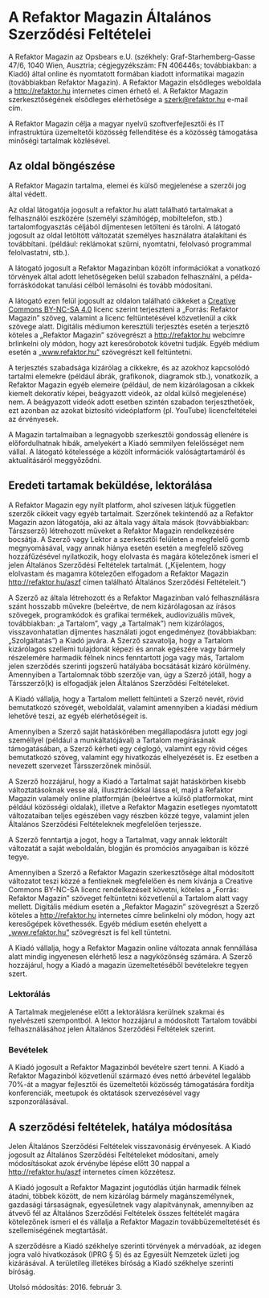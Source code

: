 # A Refaktor Magazin Általános Szerződési Feltételei

A Refaktor Magazin az Opsbears e.U. (székhely: Graf-Starhemberg-Gasse 47/6, 1040 Wien, Ausztria; cégjegyzékszám: FN 406446s; továbbiakban: a Kiadó) által
online és nyomtatott formában kiadott informatikai magazin (továbbiakban Refaktor Magazin). A Refaktor Magazin elsődleges weboldala a http://refaktor.hu internetes címen érhető el. A Refaktor Magazin szerkesztőségének elsődleges elérhetősége a szerk@refaktor.hu e-mail cím.

A Refaktor Magazin célja a magyar nyelvű szoftverfejlesztői és IT infrastruktúra üzemeltetői közösség fellendítése és a közösség támogatása minőségi tartalmak közlésével.

## Az oldal böngészése

A Refaktor Magazin tartalma, elemei és külső megjelenése a szerzői jog által védett.

Az oldal látogatója jogosult a refaktor.hu alatt található tartalmakat a felhasználói eszközére (személyi számítógép, mobiltelefon, stb.) tartalomfogyasztás céljából díjmentesen letölteni és tárolni. A látogató jogosult az oldal letöltött változatát személyes használatra átalakítani és továbbítani. (például: reklámokat szűrni, nyomtatni, felolvasó programmal felolvastatni, stb.).

A látogató jogosult a Refaktor Magazinban közölt információkat a vonatkozó törvények által adott lehetőségeken belül szabadon felhasználni, a példa-forráskódokat tanulási célból lemásolni és tovább módosítani.

A látogató ezen felül jogosult az oldalon található cikkeket a
[Creative Commons BY-NC-SA 4.0](http://creativecommons.org/licenses/by-nc-sa/4.0/legalcode) licenc szerint
terjeszteni a „Forrás: Refaktor Magazin” szöveg, valamint a licenc feltüntetésével közvetlenül a cikk szövege alatt.
Digitális médiumon keresztüli terjesztés esetén a terjesztő köteles a „Refaktor Magazin” szövegrészt a http://refaktor.hu webcímre brlinkelni oly módon, hogy azt keresőrobotok követni tudják. Egyéb médium esetén a „www.refaktor.hu” szövegrészt kell
feltüntetni.

A terjesztés szabadsága kizárólag a cikkekre, és az azokhoz kapcsolódó tartalmi elemekre (például ábrák, grafikonok, diagramok stb.), vonatkozik, a Refaktor Magazin egyéb elemeire (például, de nem kizárólagosan a cikkek kiemelt dekoratív képei, beágyazott videók, az oldal külső megjelenése) nem. A beágyazott videók adott esetben szintén szabadon terjeszthetőek, ezt azonban az azokat biztosító videóplatform (pl. YouTube) licencfeltételei az érvényesek.

A Magazin tartalmaiban a legnagyobb szerkesztői gondosság ellenére is előfordulhatnak hibák, amelyekért a Kiadó
semmilyen felelősséget nem vállal. A látogató kötelessége a közölt információk valóságtartamáról és aktualitásáról
meggyőződni.

## Eredeti tartamak beküldése, lektorálása

A Refaktor Magazin egy nyílt platform, ahol szívesen látjuk független szerzők cikkeit vagy egyéb tartalmait. Szerzőnek tekintendő az a Refaktor Magazin azon látogatója, aki az általa vagy általa mások (tovvábbiakban: Társzserző) létrehozott műveket a Refaktor Magazin rendelkezésére bocsátja. A Szerző vagy Lektor a szerkesztői felületen a megfelelő gomb megnyomásával, vagy annak hiánya esetén esetén a megfelelő szöveg hozzáfűzésével nyilatkozik, hogy elolvasta és magára kötelezőnek ismeri el jelen Általános
Szerződési Feltételek tartalmát. („Kijelentem, hogy elolvastam és magamra kötelezően elfogadom a Refaktor Magazin
http://refaktor.hu/aszf címen található Általános Szerződési Feltételeit.”)

A Szerző az általa létrehozott és a Refaktor Magazinban való felhasználásra szánt hosszabb művekre (beleértve, de nem
kizárólagosan az írásos szövegek, programkódok és grafikai termékek, audiovizuális művek, továbbiakban: „a Tartalom”,
vagy „a Tartalmak”) nem kizárólagos, visszavonhatatlan díjmentes használati jogot engedményez (továbbiakban:
„Szolgáltatás”) a Kiadó javára. A Szerző szavatolja, hogy a Tartalom kizárólagos szellemi tulajdonát képezi és annak
egészére vagy bármely részelemére harmadik félnek nincs fenntartott joga vagy más, Tartalom jelen szerződés szerinti
jogszerű hatályába bocsátását kizáró körülmény. Amennyiben a Tartalomnak több szerzője van, úgy a Szerző jótáll, hogy
a Társszerző(k) is elfogadják jelen Általános Szerződési Feltételeket.

A Kiadó vállalja, hogy a Tartalom mellett feltünteti a Szerző nevét, rövid bemutatkozó szövegét, weboldalát, valamint
amennyiben a kiadási médium lehetővé teszi, az egyéb elérhetőségeit is.

Amennyiben a Szerző saját hatáskörében megállapodásra jutott egy jogi személlyel (például a munkáltatójával) a
Tartalom megírásának támogatásában, a Szerző kérheti egy céglogó, valamint egy rövid céges bemutatkozó szöveg,
valamint egy hivatkozás elhelyezését is. Ez esetben a nevezett szervezet Társszerzőnek minősül.

A Szerző hozzájárul, hogy a Kiadó a Tartalmat saját hatáskörben kisebb változtatásoknak vesse alá, illusztrációkkal
lássa el, majd a Refaktor Magazin valamely online platformján (beleértve a külső platformokat, mint például közösségi
oldalak), illetve a Refaktor Magazin esetleges nyomtatott változataiban teljes egészében vagy részben közzé tegye,
valamint jelen Általános Szerződési Feltételeknek megfelelően terjessze.

A Szerző fenntartja a jogot, hogy a Tartalmat, vagy annak lektorált változatát a saját weboldalán, blogján és promóciós
anyagaiban is közzé tegye.

Amennyiben a Szerző a Refaktor Magazin szerkesztősége által módosított változatot teszi közzé a fentieknek
megfelelően és nem kívánja a Creative Commons BY-NC-SA licenc rendelkezéseit követni, köteles a „Forrás: Refaktor
Magazin” szöveget feltüntetni közvetlenül a Tartalom alatt vagy mellett. Digitális médium esetén a „Refaktor Magazin”
szövegrészt a Szerző köteles a http://refaktor.hu internetes címre belinkelni oly módon, hogy azt keresőgépek követhessék. Egyéb
médium esetén ehelyett a „www.refaktor.hu” szövegrészt is fel kell tüntetni.

A Kiadó vállalja, hogy a Refaktor Magazin online változata annak fennállása alatt mindig ingyenesen elérhető lesz
a nagyközönség számára. A Szerző hozzájárul, hogy a Kiadó a magazin üzemeltetéséből bevételekre tegyen szert.

### Lektorálás

A Tartalmak megjelenése előtt a lektorálásra kerülnek szakmai és nyelvészeti szempontból. A lektor hozzájárul
a módosított Tartalom további felhasználásához jelen Általános Szerződési Feltételek szerint.

### Bevételek

A Kiadó jogosult a Refaktor Magazinból bevételre szert tenni. A Kiadó a Refaktor Magazinból közvetlenül származó
éves nettó árbevétel legalább 70%-át a magyar fejlesztői és üzemeltetői közösség támogatására fordítja konferenciák,
meetupok és oktatások szervezésével vagy szponzorálásával.

## A szerződési feltételek, hatálya módosítása

Jelen Általános Szerződési Feltételek visszavonásig érvényesek. A Kiadó jogosult az Általános Szerződési Feltételeket
 módosítani, amely módosításokat azok érvénybe lépése előtt 30 nappal a http://refaktor.hu/aszf internetes címen közzétesz.

A Kiadó jogosult a Refaktor Magazint jogutódlás útján harmadik félnek átadni, többek között, de nem kizárólag bármely magánszemélynek, gazdasági
társaságnak, egyesületnek vagy alapítványnak, amennyiben az átvevő fél az Általános Szerződési Feltételek összes feltételét magára
kötelezőnek ismeri el és vállalja a Refaktor Magazin továbbüzemeltetését és szellemiségének megtartását.

A szerződésre a Kiadó székhelye szerinti törvények a mérvadóak, az idegen jogra való hivatkozások (IPRG § 5) és az
Egyesült Nemzetek üzleti jog kizárásával. A területileg illetékes bíróság a Kiadó székhelye szerinti bíróság.

Utolsó módosítás: 2016. február 3.
